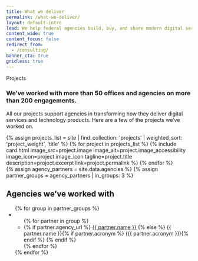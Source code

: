 ```yaml
---
title: What we deliver
permalink: /what-we-deliver/
layout: default-intro
lead: We help federal agencies build, buy, and share modern digital services to improve the user experience of government.
content_wide: true
content_focus: false
redirect_from:
  - /consulting/
banner_cta: true
gridless: true
---
```


<div class="usa-grid">
  <section class="usa-section">
    <div class="usa-section-bottom">
      <div class="small-caps small-caps-no-margin">Projects</div>
      <h3>We’ve worked with more than 50 offices and agencies on more than 200 engagements.</h3>
      <p>All our projects support agencies in transforming how they deliver digital services and technology products. Here are a few of the projects we’ve worked on.</p>
    </div>
    <div class="usa-flex usa-flex-wrap">
      {% assign projects_list = site | find_collection: 'projects' | weighted_sort: 'project_weight', 'title' %}
      {% for project in projects_list %}
        {% include card.html
         image_src=project.image
         image_alt=project.image_accessibility
         image_icon=project.image_icon
         tagline=project.title
         description=project.excerpt
         link=project.permalink
        %}
      {% endfor %}
    </div>
  </section>
</div>

<div class="usa-section background-gray">
  <section class="usa-grid">
    {% assign agency_partners = site.data.agencies %}
    {% assign partner_groups = agency_partners | in_groups: 3 %}
    <h2>Agencies we’ve worked with</h2>
    <div class="usa-grid-full">
      <ul class="list-columns">
      {% for group in partner_groups %}
        <li class="usa-width-one-third">
          <ul class="list-columns">
          {% for partner in group %}
            <li>
              {% if partner.agency_url %}
                <a href="{{ partner.agency_url | prepend: site.baseurl }}">{{ partner.name }}</a>
              {% else %}
                {{ partner.name }}{% if partner.acronym %} ({{ partner.acronym }}){% endif %}
              {% endif %}
            </li>
          {% endfor %}
          </ul>
        </li>
      {% endfor %}
      </ul>
    </div>
  </section>
</div>
